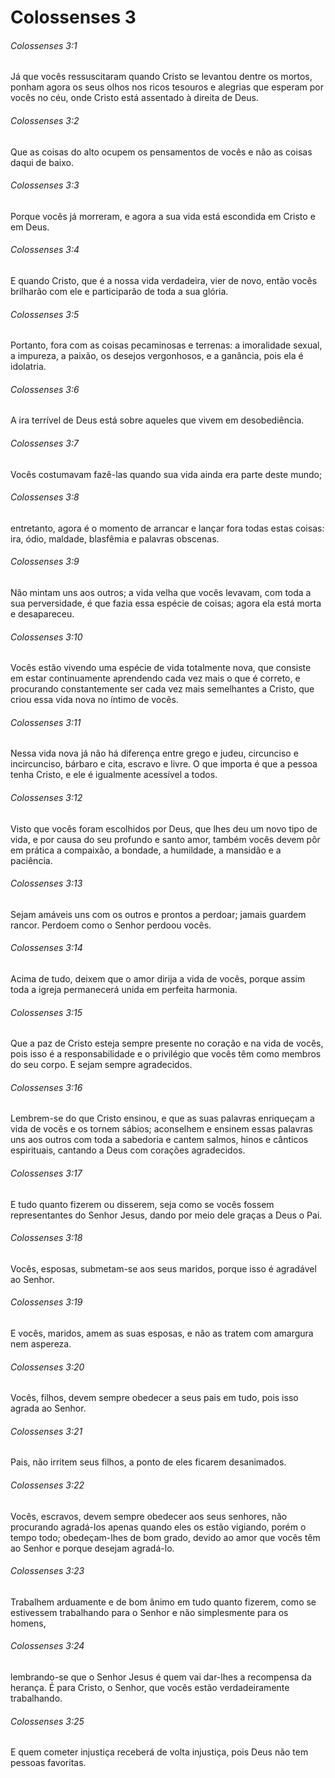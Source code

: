 # Colossenses 3

###### Colossenses 3:1

Já que vocês ressuscitaram quando Cristo se levantou dentre os mortos, ponham agora os seus olhos nos ricos tesouros e alegrias que esperam por vocês no céu, onde Cristo está assentado à direita de Deus.

###### Colossenses 3:2

Que as coisas do alto ocupem os pensamentos de vocês e não as coisas daqui de baixo.

###### Colossenses 3:3

Porque vocês já morreram, e agora a sua vida está escondida em Cristo e em Deus.

###### Colossenses 3:4

E quando Cristo, que é a nossa vida verdadeira, vier de novo, então vocês brilharão com ele e participarão de toda a sua glória.

###### Colossenses 3:5

Portanto, fora com as coisas pecaminosas e terrenas: a imoralidade sexual, a impureza, a paixão, os desejos vergonhosos, e a ganância, pois ela é idolatria.

###### Colossenses 3:6

A ira terrível de Deus está sobre aqueles que vivem em desobediência.

###### Colossenses 3:7

Vocês costumavam fazê-las quando sua vida ainda era parte deste mundo;

###### Colossenses 3:8

entretanto, agora é o momento de arrancar e lançar fora todas estas coisas: ira, ódio, maldade, blasfêmia e palavras obscenas.

###### Colossenses 3:9

Não mintam uns aos outros; a vida velha que vocês levavam, com toda a sua perversidade, é que fazia essa espécie de coisas; agora ela está morta e desapareceu.

###### Colossenses 3:10

Vocês estão vivendo uma espécie de vida totalmente nova, que consiste em estar continuamente aprendendo cada vez mais o que é correto, e procurando constantemente ser cada vez mais semelhantes a Cristo, que criou essa vida nova no íntimo de vocês.

###### Colossenses 3:11

Nessa vida nova já não há diferença entre grego e judeu, circunciso e incircunciso, bárbaro e cita, escravo e livre. O que importa é que a pessoa tenha Cristo, e ele é igualmente acessível a todos.

###### Colossenses 3:12

Visto que vocês foram escolhidos por Deus, que lhes deu um novo tipo de vida, e por causa do seu profundo e santo amor, também vocês devem pôr em prática a compaixão, a bondade, a humildade, a mansidão e a paciência.

###### Colossenses 3:13

Sejam amáveis uns com os outros e prontos a perdoar; jamais guardem rancor. Perdoem como o Senhor perdoou vocês.

###### Colossenses 3:14

Acima de tudo, deixem que o amor dirija a vida de vocês, porque assim toda a igreja permanecerá unida em perfeita harmonia.

###### Colossenses 3:15

Que a paz de Cristo esteja sempre presente no coração e na vida de vocês, pois isso é a responsabilidade e o privilégio que vocês têm como membros do seu corpo. E sejam sempre agradecidos.

###### Colossenses 3:16

Lembrem-se do que Cristo ensinou, e que as suas palavras enriqueçam a vida de vocês e os tornem sábios; aconselhem e ensinem essas palavras uns aos outros com toda a sabedoria e cantem salmos, hinos e cânticos espirituais, cantando a Deus com corações agradecidos.

###### Colossenses 3:17

E tudo quanto fizerem ou disserem, seja como se vocês fossem representantes do Senhor Jesus, dando por meio dele graças a Deus o Pai.

###### Colossenses 3:18

Vocês, esposas, submetam-se aos seus maridos, porque isso é agradável ao Senhor.

###### Colossenses 3:19

E vocês, maridos, amem as suas esposas, e não as tratem com amargura nem aspereza.

###### Colossenses 3:20

Vocês, filhos, devem sempre obedecer a seus pais em tudo, pois isso agrada ao Senhor.

###### Colossenses 3:21

Pais, não irritem seus filhos, a ponto de eles ficarem desanimados.

###### Colossenses 3:22

Vocês, escravos, devem sempre obedecer aos seus senhores, não procurando agradá-los apenas quando eles os estão vigiando, porém o tempo todo; obedeçam-lhes de bom grado, devido ao amor que vocês têm ao Senhor e porque desejam agradá-lo.

###### Colossenses 3:23

Trabalhem arduamente e de bom ânimo em tudo quanto fizerem, como se estivessem trabalhando para o Senhor e não simplesmente para os homens,

###### Colossenses 3:24

lembrando-se que o Senhor Jesus é quem vai dar-lhes a recompensa da herança. É para Cristo, o Senhor, que vocês estão verdadeiramente trabalhando.

###### Colossenses 3:25

E quem cometer injustiça receberá de volta injustiça, pois Deus não tem pessoas favoritas.

